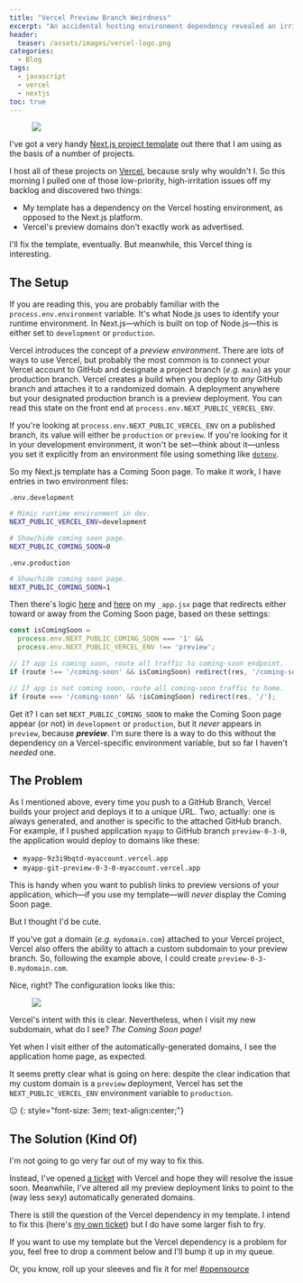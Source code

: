 ```yaml
---
title: "Vercel Preview Branch Weirdness"
excerpt: "An accidental hosting environment dependency revealed an irritating bug in Vercel's preview deployment logic."
header:
  teaser: /assets/images/vercel-logo.png
categories:
  - Blog
tags:
  - javascript
  - vercel
  - nextjs
toc: true
---
```


<figure class="align-left" style="margin-top: 10px; margin-bottom: 10px; width: 150px;">
    <img src="{{ site.url }}{{ site.baseurl }}/assets/images/vercel-logo.png">
</figure>

I've got a very handy [Next.js project template](https://github.com/karmaniverous/template-nextjs) out there that I am using as the basis of a number of projects.

I host all of these projects on [Vercel](https://vercel.com/), because srsly why wouldn't I. So this morning I pulled one of those low-priority, high-irritation issues off my backlog and discovered two things:

* My template has a dependency on the Vercel hosting environment, as opposed to the Next.js platform.
* Vercel's preview domains don't exactly work as advertised.

I'll fix the template, eventually. But meanwhile, this Vercel thing is interesting.

## The Setup

If you are reading this, you are probably familiar with the `process.env.environment` variable. It's what Node.js uses to identify your runtime environment. In Next.js—which is built on top of Node.js—this is either set to `development` or `production`.

Vercel introduces the concept of a _preview environment_. There are lots of ways to use Vercel, but probably the most common is to connect your Vercel account to GitHub and designate a project branch (_e.g._ `main`) as your production branch. Vercel creates a build when you deploy to _any_ GitHub branch and attaches it to a randomized domain. A deployment anywhere but your designated production branch is a preview deployment. You can read this state on the front end at `process.env.NEXT_PUBLIC_VERCEL_ENV`.

If you're looking at `process.env.NEXT_PUBLIC_VERCEL_ENV` on a published branch, its value will either be `production` or `preview`. If you're looking for it in your development environment, it won't be set—think about it—unless you set it explicitly from an environment file using something like [`dotenv`](https://www.npmjs.com/package/dotenv).

So my Next.js template has a Coming Soon page. To make it work, I have entries in two environment files:

`.env.development`
```sh
# Mimic runtime environment in dev.
NEXT_PUBLIC_VERCEL_ENV=development

# Show/hide coming soon page.
NEXT_PUBLIC_COMING_SOON=0
```

`.env.production`
```sh
# Show/hide coming soon page.
NEXT_PUBLIC_COMING_SOON=1
```

Then there's logic [here](https://github.com/karmaniverous/template-nextjs/blob/4b81be555ec7be25ede64c081010da86d460f1b9/pages/_app.jsx#L25-L27) and [here](https://github.com/karmaniverous/template-nextjs/blob/4b81be555ec7be25ede64c081010da86d460f1b9/pages/_app.jsx#L210-L214) on my `_app.jsx` page that redirects either toward or away from the Coming Soon page, based on these settings:

```jsx
const isComingSoon =
  process.env.NEXT_PUBLIC_COMING_SOON === '1' &&
  process.env.NEXT_PUBLIC_VERCEL_ENV !== 'preview';

// If app is coming soon, route all traffic to coming-soon endpoint.
if (route !== '/coming-soon' && isComingSoon) redirect(res, '/coming-soon');

// If app is not coming soon, route all coming-soon traffic to home.
if (route === '/coming-soon' && !isComingSoon) redirect(res, '/');
```

Get it? I can set `NEXT_PUBLIC_COMING_SOON` to make the Coming Soon page appear (or not) in `development` or `production`, but it _never_ appears in `preview`, because ***preview***. I'm sure there is a way to do this without the dependency on a Vercel-specific environment variable, but so far I haven't _needed_ one. 

## The Problem

As I mentioned above, every time you push to a GitHub Branch, Vercel builds your project and deploys it to a unique URL. Two, actually: one is always generated, and another is specific to the attached GitHub branch. For example, if I pushed application `myapp` to GitHub branch `preview-0-3-0`, the application would deploy to domains like these:

* `myapp-9z3i9bqtd-myaccount.vercel.app`
* `myapp-git-preview-0-3-0-myaccount.vercel.app`

This is handy when you want to publish links to preview versions of your application, which—if you use my template—will _never_ display the Coming Soon page.

But I thought I'd be cute.

If you've got a domain (_e.g._ `mydomain.com`) attached to your Vercel project, Vercel also offers the ability to attach a custom subdomain to your preview branch. So, following the example above, I could create `preview-0-3-0.mydomain.com`. 

Nice, right? The configuration looks like this:

<figure>
    <a href="{{ site.url }}{{ site.baseurl }}/assets/images/vercel-preview-branch.png"><img src="{{ site.url }}{{ site.baseurl }}/assets/images/vercel-preview-branch.png"></a>
</figure>

Vercel's intent with this is clear. Nevertheless, when I visit my new subdomain, what do I see? _The Coming Soon page!_

Yet when I visit either of the automatically-generated domains, I see the application home page, as expected.

It seems pretty clear what is going on here: despite the clear indication that my custom domain is a `preview` deployment, Vercel has set the `NEXT_PUBLIC_VERCEL_ENV` environment variable to `production`.

😐
{: style="font-size: 3em; text-align:center;"}

## The Solution (Kind Of)

I'm not going to go very far out of my way to fix this. 

Instead, I've opened [a ticket](https://github.com/vercel/vercel/discussions/8340) with Vercel and hope they will resolve the issue soon. Meanwhile, I've altered all my preview deployment links to point to the (way less sexy) automatically generated domains.

There is still the question of the Vercel dependency in my template. I intend to fix this (here's [my own ticket](https://github.com/karmaniverous/template-nextjs/issues/20)) but I do have some larger fish to fry. 

If you want to use my template but the Vercel dependency is a problem for you, feel free to drop a comment below and I'll bump it up in my queue.

Or, you know, roll up your sleeves and fix it for me! [#opensource](https://twitter.com/hashtag/openSource)